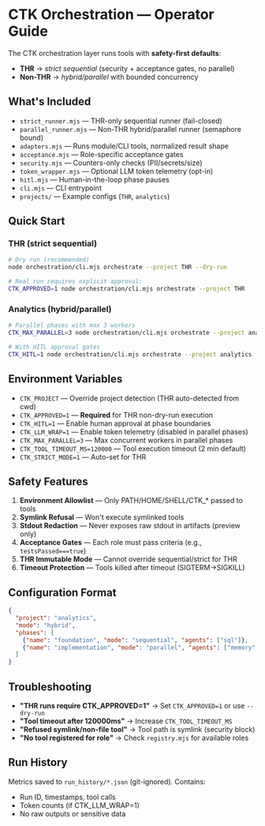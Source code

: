 # CTK Orchestration — Operator Guide

The CTK orchestration layer runs tools with **safety-first defaults**:
- **THR** → *strict sequential* (security + acceptance gates, no parallel)
- **Non-THR** → *hybrid/parallel* with bounded concurrency

## What's Included
- `strict_runner.mjs` — THR-only sequential runner (fail-closed)
- `parallel_runner.mjs` — Non-THR hybrid/parallel runner (semaphore bound)
- `adapters.mjs` — Runs module/CLI tools, normalized result shape
- `acceptance.mjs` — Role-specific acceptance gates
- `security.mjs` — Counters-only checks (PII/secrets/size)
- `token_wrapper.mjs` — Optional LLM token telemetry (opt-in)
- `hitl.mjs` — Human-in-the-loop phase pauses
- `cli.mjs` — CLI entrypoint
- `projects/` — Example configs (`THR`, `analytics`)

## Quick Start

### THR (strict sequential)
```bash
# Dry run (recommended)
node orchestration/cli.mjs orchestrate --project THR --dry-run

# Real run requires explicit approval:
CTK_APPROVED=1 node orchestration/cli.mjs orchestrate --project THR
```

### Analytics (hybrid/parallel)
```bash
# Parallel phases with max 3 workers
CTK_MAX_PARALLEL=3 node orchestration/cli.mjs orchestrate --project analytics --dry-run

# With HITL approval gates
CTK_HITL=1 node orchestration/cli.mjs orchestrate --project analytics
```

## Environment Variables
- `CTK_PROJECT` — Override project detection (THR auto-detected from cwd)
- `CTK_APPROVED=1` — **Required** for THR non-dry-run execution
- `CTK_HITL=1` — Enable human approval at phase boundaries
- `CTK_LLM_WRAP=1` — Enable token telemetry (disabled in parallel phases)
- `CTK_MAX_PARALLEL=3` — Max concurrent workers in parallel phases
- `CTK_TOOL_TIMEOUT_MS=120000` — Tool execution timeout (2 min default)
- `CTK_STRICT_MODE=1` — Auto-set for THR

## Safety Features
1. **Environment Allowlist** — Only PATH/HOME/SHELL/CTK_* passed to tools
2. **Symlink Refusal** — Won't execute symlinked tools
3. **Stdout Redaction** — Never exposes raw stdout in artifacts (preview only)
4. **Acceptance Gates** — Each role must pass criteria (e.g., `testsPassed===true`)
5. **THR Immutable Mode** — Cannot override sequential/strict for THR
6. **Timeout Protection** — Tools killed after timeout (SIGTERM→SIGKILL)

## Configuration Format
```json
{
  "project": "analytics",
  "mode": "hybrid",
  "phases": [
    {"name": "foundation", "mode": "sequential", "agents": ["sql"]},
    {"name": "implementation", "mode": "parallel", "agents": ["memory", "validation"]}
  ]
}
```

## Troubleshooting
- **"THR runs require CTK_APPROVED=1"** → Set `CTK_APPROVED=1` or use `--dry-run`
- **"Tool timeout after 120000ms"** → Increase `CTK_TOOL_TIMEOUT_MS`
- **"Refused symlink/non-file tool"** → Tool path is symlink (security block)
- **"No tool registered for role"** → Check `registry.mjs` for available roles

## Run History
Metrics saved to `run_history/*.json` (git-ignored). Contains:
- Run ID, timestamps, tool calls
- Token counts (if CTK_LLM_WRAP=1)
- No raw outputs or sensitive data